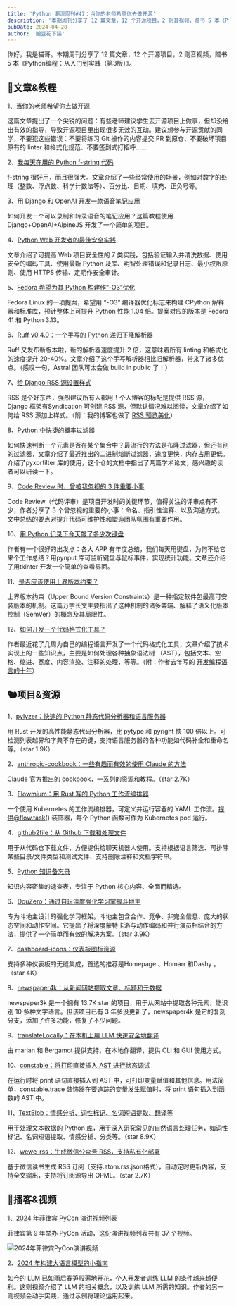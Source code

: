 ```yaml
---
title: 'Python 潮流周刊#47：当你的老师希望你去做开源'
description: '本期周刊分享了 12 篇文章，12 个开源项目，2 则音视频，赠书 5 本《Python编程：从入门到实践（第3版）》'
pubDate: 2024-04-20
author: '豌豆花下猫'
---
```


你好，我是猫哥。本期周刊分享了 12 篇文章，12 个开源项目，2 则音视频，赠书 5 本《Python编程：从入门到实践（第3版）》。

## 🦄文章&教程

1、[当你的老师希望你去做开源](https://davidism.com/school-assignment-open-source/)

这篇文章提出了一个尖锐的问题：有些老师建议学生去开源项目上做事，但却没给出有效的指导，导致开源项目里出现很多无效的互动。建议想参与开源贡献的同学，不要犯这些错误：不要将练习 Git 操作的内容提交 PR 到原仓、不要破坏项目原有的 linter 和格式化规范、不要签到式打招呼……

2、[我每天在用的 Python f-string 代码](https://pybit.es/articles/python-f-string-codes-i-use-every-day/)

f-string 很好用，而且很强大。文章介绍了一些经常使用的场景，例如对数字的处理（整数、浮点数、科学计数法等）、百分比、日期、填充、正负号等。

3、[用 Django 和 OpenAI 开发一款语音笔记应用](https://circumeo.io/blog/entry/building-a-voice-notes-app-with-django-and-openai)

如何开发一个可以录制和转录语音的笔记应用？这篇教程使用 Django+OpenAI+AlpineJS 开发了一个简单的项目。

4、[Python Web 开发者的最佳安全实践](https://www.arjancodes.com/blog/best-practices-for-securing-python-applications/)

文章介绍了可提高 Web 项目安全性的 7 类实践，包括验证输入并清洗数据、使用安全的编码工具、使用最新 Python 及库、明智处理错误和记录日志、最小权限原则、使用 HTTPS 传输、定期作安全审计。

5、[Fedora 希望为其 Python 构建作“-O3”优化](https://fedoraproject.org/wiki/Changes/Python_built_with_gcc_O3)

Fedora Linux 的一项提案，希望用 “-O3” 编译器优化标志来构建 CPython 解释器和标准库，预计整体上可提升 Python 性能 1.04 倍。提案对应的版本是 Fedora 41 和 Python 3.13。

6、[Ruff v0.4.0：一个手写的 Python 递归下降解析器](https://astral.sh/blog/ruff-v0.4.0)

Ruff 又发布新版本啦，新的解析器速度提升 2 倍，这意味着所有 linting 和格式化的速度提升 20-40%。文章介绍了这个手写解析器相比旧解析器，带来了诸多优点。（感叹一句，Astral 团队可太会做 build in public 了！）

7、[给 Django RSS 源设置样式](https://hyteck.de/post/django-rss)

RSS 是个好东西，强烈建议所有人都用！个人博客的标配是提供 RSS 源，Django 框架有Syndication 可创建 RSS 源，但默认情况难以阅读，文章介绍了如何给 RSS 源加上样式。（附：我的博客也做了 [RSS 预览美化](https://pythoncat.top/rss.xml)）

8、[Python 中快捷的概率过滤器](https://lemire.me/blog/2024/03/31/fast-and-concise-probabilistic-filters-in-python/)

如何快速判断一个元素是否在某个集合中？最流行的方法是布隆过滤器，但还有别的过滤器，文章介绍了最近推出的二进制熔断过滤器，速度更快，内存占用更低。介绍了pyxorfilter 库的使用，这个仓的文档中指出了两篇学术论文，感兴趣的读者可以研读一下。

9、[Code Review 时，曾被我忽视的 3 件重要小事](https://www.piglei.com/articles/three-little-things-on-code-review/)

Code Review（代码评审）是项目开发时的关键环节，值得关注的评审点有不少，作者分享了 3 个曾忽视的重要的小事：命名、指引性注释、以及沟通方式。文中总结的要点对提升代码可维护性和塑造团队氛围有重要作用。

10、[用 Python 记录下今天敲了多少次键盘](https://juejin.cn/post/7358289840268443702)

作者有一个很好的出发点：各大 APP 有年度总结，我们每天用键盘，为何不给它来个工作总结？用pynput 库可监听键盘与鼠标事件，实现统计功能。文章还介绍了用tkinter 开发一个简单的查看界面。

11、[是否应该使用上界版本约束？](https://iscinumpy.dev/post/bound-version-constraints/)

上界版本约束（Upper Bound Version Constraints）是一种指定软件包最高可安装版本的机制。这篇万字长文主要指出了这种机制的诸多弊端、解释了语义化版本控制（SemVer）的概念及其局限性。

12、[如何开发一个代码格式化工具？](https://yorickpeterse.com/articles/how-to-write-a-code-formatter/)

作者最近花了几周为自己的编程语言开发了一个代码格式化工具，文章介绍了技术实现上的一些知识点，主要是如何处理各种抽象语法树 （AST），包括文本、空格、缩进、宽度、内容渲染、注释的处理，等等。（附：作者去年写的 [开发编程语言的十年](https://yorickpeterse.com/articles/a-decade-of-developing-a-programming-language/)）

## 🐿️项目&资源

1、[pylyzer：快速的 Python 静态代码分析器和语言服务器](https://github.com/mtshiba/pylyzer)

用 Rust 开发的高性能静态代码分析器，比 pytype 和 pyright 快 100 倍以上。可检测列表越界和字典不存在的键，支持语言服务器的各种功能如代码补全和重命名等。（star 1.9K）

2、[anthropic-cookbook：一些有趣而有效的使用 Claude 的方法](https://github.com/anthropics/anthropic-cookbook)

Claude 官方推出的 cookbook，一系列的资源和教程。（star 2.7K）

3、[Flowmium：用 Rust 写的 Python 工作流编排器](https://github.com/RainingComputers/Flowmium)

一个使用 Kubernetes 的工作流编排器，可定义并运行容器的 YAML 工作流。提供@flow.task() 装饰器，每个 Python 函数可作为 Kubernetes pod 运行。

4、[github2file：从 Github 下载和处理文件](https://github.com/cognitivecomputations/github2file)

用于从代码仓下载文件，方便提供给聊天机器人使用。支持根据语言筛选、可排除某些目录/文件类型和测试文件、支持删除注释和文档字符串。

5、[Python 知识备忘录](https://kieranholland.com/best-python-cheat-sheet/)

知识内容密集的速查表，专注于 Python 核心内容、全面而精选。

6、[DouZero：通过自玩深度强化学习掌握斗地主](https://github.com/kwai/DouZero)

专为斗地主设计的强化学习框架。斗地主包含合作、竞争、非完全信息、庞大的状态空间和动作空间。它提出了将深度蒙特卡洛与动作编码和并行演员相结合的方法，提供了一个简单而有效的解决方案。（star 3.9K）

7、[dashboard-icons：仪表板图标资源](https://github.com/walkxcode/dashboard-icons)

支持多种仪表板的无缝集成，首选的推荐是Homepage 、Homarr 和Dashy 。（star 4K）

8、[newspaper4k：从新闻网站提取文章、标题和元数据](https://github.com/AndyTheFactory/newspaper4k)

newspaper3k 是一个拥有 13.7K star 的项目，用于从网站中提取各种元素，能识别 10 多种文字语言。但该项目已有 3 年多没更新了，newspaper4k 是它的复刻分支，添加了许多功能，修复了不少问题。

9、[translateLocally：在本机上用 LLM 快速安全地翻译](https://github.com/XapaJIaMnu/translateLocally)

由 marian 和 Bergamot 提供支持，在本地作翻译，提供 CLI 和 GUI 使用方式。

10、[constable：将打印直接插入 AST 进行状态调试](https://github.com/saurabh0719/constable)

在运行时将 print 语句直接插入到 AST 中，可打印变量赋值和其他信息。用法简单，constable.trace 装饰器在要追踪的变量发生赋值时，将 print 语句插入到函数的 AST 中。

11、[TextBlob：情感分析、词性标记、名词短语提取、翻译等](https://github.com/sloria/TextBlob)

用于处理文本数据的 Python 库，用于深入研究常见的自然语言处理任务，如词性标记、名词短语提取、情感分析、分类等。（star 8.9K）

12、[wewe-rss：生成微信公众号 RSS，支持私有化部署](https://github.com/cooderl/wewe-rss)

基于微信读书生成 RSS 订阅（支持.atom.rss.json格式），自动定时更新内容，支持全文输出，支持将订阅源导出 OPML。（star 2.7K）

## 🐢播客&视频

1、[2024 年菲律宾 PyCon 演讲视频列表](https://www.youtube.com/playlist?list=PLCBCxsuKTqkDBFLU2tWQvB645sNtedQbb)

菲律宾第 9 年举办 PyCon 活动，这份演讲视频列表共有 37 个视频。

![2024年菲律宾PyCon演讲视频](https://img.pythoncat.top/2024-04-19_pycon_ph.png)

2、[2024 年构建大语言模型的小指南](https://www.youtube.com/watch?v=2-SPH9hIKT8)

如今的 LLM 已如雨后春笋般遍地开花，个人开发者训练 LLM 的条件越来越便利。这则视频介绍了 LLM 的相关概念，以及训练 LLM 所需的知识。作者的另一则视频会动手实践，通过示例将理论运用起来。
